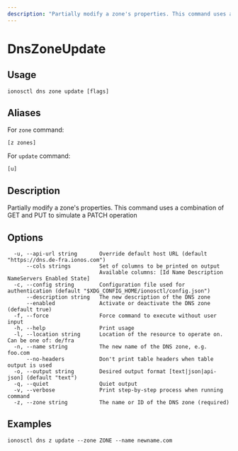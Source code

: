 ```yaml
---
description: "Partially modify a zone's properties. This command uses a combination of GET and PUT to simulate a PATCH operation"
---
```


# DnsZoneUpdate

## Usage

```text
ionosctl dns zone update [flags]
```

## Aliases

For `zone` command:

```text
[z zones]
```

For `update` command:

```text
[u]
```

## Description

Partially modify a zone's properties. This command uses a combination of GET and PUT to simulate a PATCH operation

## Options

```text
  -u, --api-url string       Override default host URL (default "https://dns.de-fra.ionos.com")
      --cols strings         Set of columns to be printed on output 
                             Available columns: [Id Name Description NameServers Enabled State]
  -c, --config string        Configuration file used for authentication (default "$XDG_CONFIG_HOME/ionosctl/config.json")
      --description string   The new description of the DNS zone
      --enabled              Activate or deactivate the DNS zone (default true)
  -f, --force                Force command to execute without user input
  -h, --help                 Print usage
  -l, --location string      Location of the resource to operate on. Can be one of: de/fra
  -n, --name string          The new name of the DNS zone, e.g. foo.com
      --no-headers           Don't print table headers when table output is used
  -o, --output string        Desired output format [text|json|api-json] (default "text")
  -q, --quiet                Quiet output
  -v, --verbose              Print step-by-step process when running command
  -z, --zone string          The name or ID of the DNS zone (required)
```

## Examples

```text
ionosctl dns z update --zone ZONE --name newname.com
```


